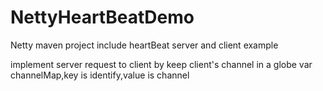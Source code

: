 # NettyHeartBeatDemo

Netty maven project include heartBeat server and client example

implement server request to client by keep client's channel in a globe var channelMap,key is identify,value is channel
